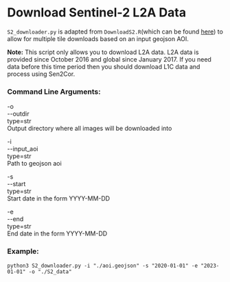 # Download Sentinel-2 L2A Data

`S2_downloader.py` is adapted from `DownloadS2.R`(which can be found [here](https://github.com/ncsuSEAL/sealR/blob/master/R/DownloadSentinel2.R)) to allow for multiple tile downloads based on an input geojson AOI.

**Note:** This script only allows you to download L2A data. L2A data is provided since October 2016 and global since January 2017.
If you need data before this time period then you should download L1C data and process using Sen2Cor.

### Command Line Arguments:
-o\
--outdir\
type=str\
Output directory where all images will be downloaded into

-i\
--input_aoi\
type=str\
Path to geojson aoi
        
-s\
--start\
type=str\
Start date in the form YYYY-MM-DD
        
-e\
--end\
type=str\
End date in the form YYYY-MM-DD
    
### Example:
```
python3 S2_downloader.py -i "./aoi.geojson" -s "2020-01-01" -e "2023-01-01" -o "./S2_data"
```
